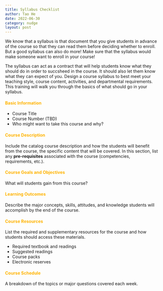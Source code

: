 ```yaml
---
title: Syllabus Checklist
author: Tao He
date: 2022-06-30
category: nudge
layout: post
---
```


We know that a syllabus is that document that you give students in advance of the course so that they can read them before deciding whether to enroll. But a good syllabus can also do more! Make sure that the syllabus would make someone want to enroll in your course!

The syllabus can act as a contract that will help students know what they should do in order to succsheed in the course. It should also let them know what they can expect of you. Design a course syllabus to best meet your teaching style, course content, activities, and departmental requirements. 
This training will walk you through the basics of what should go in your syllabus.

#### <span style="color:#ffb300; font-weight:bold;">Basic Information</span>

- Course Title
- Course Number (TBD)
- Who might want to take this course and why?

#### <span style="color:#ffb300; font-weight:bold;">Course Description</span>

Include the catalog course description and how the students will benefit from the course, the specific content that will be covered. 
In this section, list any **pre-requisites** associated with the course (competencies, requirements, etc.).

#### <span style="color:#ffb300; font-weight:bold;">Course Goals and Objectives</span>

What will students gain from this course?

#### <span style="color:#ffb300; font-weight:bold;">Learning Outcomes</span>

Describe the major concepts, skills, attitudes, and knowledge students will accomplish by the end of the course.

#### <span style="color:#ffb300; font-weight:bold;">Course Resources</span>

List the required and supplementary resources for the course and how students should access these materials.
-	Required textbook and readings 
-	Suggested readings
-	Course packs
-	Electronic reserves

#### <span style="color:#ffb300; font-weight:bold;">Course Schedule</span>

A breakdown of the topics or major questions covered each week.

<br>

